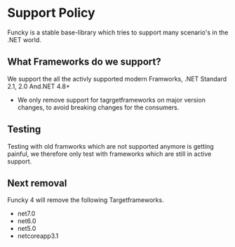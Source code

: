 # Support Policy

Funcky is a stable base-library which tries to support many scenario's in the .NET world.

## What Frameworks do we support?

We support the all the activly supported modern Framworks, .NET Standard 2.1, 2.0 And.NET 4.8+

* We only remove support for tagrgetframeworks on major version changes, to avoid breaking changes for the consumers.

## Testing

Testing with old framworks which are not supported anymore is getting painful, we therefore only test with frameworks which are still in active support.

## Next removal

Funcky 4 will remove the following Targetframeworks.

* net7.0
* net6.0
* net5.0
* netcoreapp3.1
